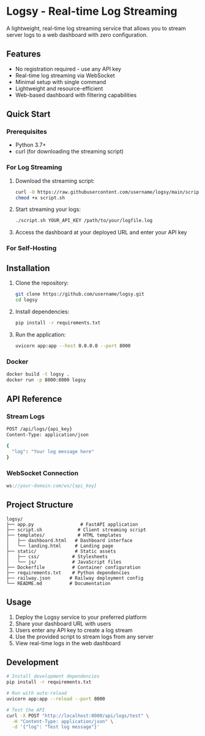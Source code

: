 # Logsy - Real-time Log Streaming

A lightweight, real-time log streaming service that allows you to stream server logs to a web dashboard with zero configuration.

## Features

- No registration required - use any API key
- Real-time log streaming via WebSocket
- Minimal setup with single command
- Lightweight and resource-efficient
- Web-based dashboard with filtering capabilities

## Quick Start

### Prerequisites

- Python 3.7+
- curl (for downloading the streaming script)

### For Log Streaming

1. Download the streaming script:
   ```bash
   curl -O https://raw.githubusercontent.com/username/logsy/main/script.sh
   chmod +x script.sh
   ```

2. Start streaming your logs:
   ```bash
   ./script.sh YOUR_API_KEY /path/to/your/logfile.log
   ```

3. Access the dashboard at your deployed URL and enter your API key

### For Self-Hosting

## Installation

1. Clone the repository:
   ```bash
   git clone https://github.com/username/logsy.git
   cd logsy
   ```

2. Install dependencies:
   ```bash
   pip install -r requirements.txt
   ```

3. Run the application:
   ```bash
   uvicorn app:app --host 0.0.0.0 --port 8000
   ```

### Docker

```bash
docker build -t logsy .
docker run -p 8000:8000 logsy
```

## API Reference

### Stream Logs
```bash
POST /api/logs/{api_key}
Content-Type: application/json

{
  "log": "Your log message here"
}
```

### WebSocket Connection
```javascript
ws://your-domain.com/ws/{api_key}
```

## Project Structure

```
logsy/
├── app.py                 # FastAPI application
├── script.sh             # Client streaming script
├── templates/            # HTML templates
│   ├── dashboard.html   # Dashboard interface
│   └── landing.html     # Landing page
├── static/              # Static assets
│   ├── css/            # Stylesheets
│   └── js/             # JavaScript files
├── Dockerfile          # Container configuration
├── requirements.txt    # Python dependencies
├── railway.json       # Railway deployment config
└── README.md          # Documentation
```

## Usage

1. Deploy the Logsy service to your preferred platform
2. Share your dashboard URL with users
3. Users enter any API key to create a log stream
4. Use the provided script to stream logs from any server
5. View real-time logs in the web dashboard

## Development

```bash
# Install development dependencies
pip install -r requirements.txt

# Run with auto-reload
uvicorn app:app --reload --port 8000

# Test the API
curl -X POST "http://localhost:8000/api/logs/test" \
  -H "Content-Type: application/json" \
  -d '{"log": "Test log message"}'
```